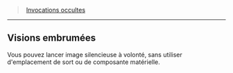 ﻿---
!Generic
Id: warlock_occultsummons_hd.md#visions-embrumées
ParentLink: warlock_occultsummons_hd.md#invocations-occultes
Name: Visions embrumées
ParentName: Invocations occultes
NameLevel: 2
---
> [Invocations occultes](hd_warlock_occultsummons.md)

---

## Visions embrumées

Vous pouvez lancer image silencieuse à volonté, sans utiliser d'emplacement de sort ou de composante matérielle.

